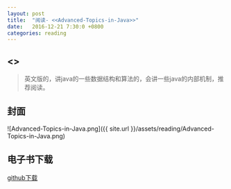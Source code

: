 ```yaml
---
layout: post
title:  "阅读- <<Advanced-Topics-in-Java>>"
date:   2016-12-21 7:30:0 +0800
categories: reading
---
```


## <<Advanced-Topics-in-Java>>  
> 英文版的，讲java的一些数据结构和算法的，会讲一些java的内部机制，推荐阅读。  

## 封面
![Advanced-Topics-in-Java.png]({{ site.url }}/assets/reading/Advanced-Topics-in-Java.png)

## 电子书下载
[github下载](https://github.com/robertzhai/ebooks/blob/master/android/Advanced-Topics-in-Java-Core-Concepts-in-Data-Structures-Noel-Kalicharan(www.ebook-dl.com).epub)
